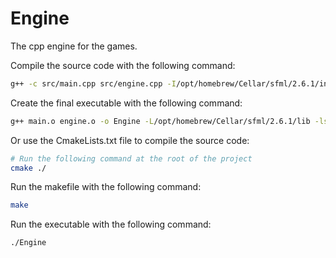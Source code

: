 # Engine
The cpp engine for the games.


Compile the source code with the following command:
```bash
g++ -c src/main.cpp src/engine.cpp -I/opt/homebrew/Cellar/sfml/2.6.1/include
```

Create the final executable with the following command:
```bash
g++ main.o engine.o -o Engine -L/opt/homebrew/Cellar/sfml/2.6.1/lib -lsfml-graphics -lsfml-window -lsfml-system
```

Or use the CmakeLists.txt file to compile the source code:
```bash
# Run the following command at the root of the project
cmake ./
```

Run the makefile with the following command:
```bash
make
```

Run the executable with the following command:
```bash
./Engine
```
